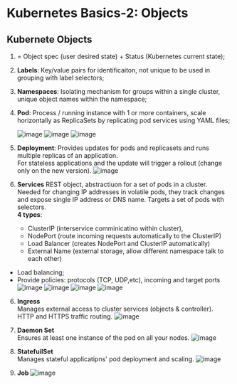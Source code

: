 # Kubernetes Basics-2: Objects

## Kubernete Objects
1. = Object spec (user desired state) + Status (Kubernetes current state);
2. **Labels**: Key/value pairs for identificaiton, not unique to be used in grouping with label selectors;
3. **Namespaces**: Isolating mechanism for groups within a single cluster, unique object names within the namespace;
4. **Pod**: Process / running instance with 1 or more containers, scale horizontally as ReplicaSets by replicating pod services using YAML files;

   ![image](https://github.com/PsyDak-Meng/Online_Certificates/assets/105434864/6942537a-bd45-4fd1-9932-3d70471f5024)
   ![image](https://github.com/PsyDak-Meng/Online_Certificates/assets/105434864/6942537a-bd45-4fd1-9932-3d70471f5024)
     ![image](https://github.com/PsyDak-Meng/Online_Certificates/assets/105434864/5a0a9543-c407-4d52-a5d3-5fb440b0941a)
5. **Deployment**: Provides updates for pods and replicasets and runs multiple replicas of an application.<br>
For stateless applications and the update will trigger a rollout (change only on the new version).
![image](https://github.com/PsyDak-Meng/Online_Certificates/assets/105434864/f55d559c-a1a4-4b3e-b9a0-e13135791bd8)

6. **Services**
REST object, abstractiuon for a set of pods in a cluster. Needed for changing IP addresses in volatile pods, they track changes and expose single IP address or DNS name. Targets a set of pods with selectors.<br>
**4 types**:
   - ClusterIP (interservice comminicatino within cluster),
   - NodePort (route incoming requests automatically to the ClusterIP)
   - Load Balancer (creates NodePort and ClusterIP automatically)
   - External Name (external storage, allow different namespace talk to each other)
- Load balancing;
- Provide policies: protocols (TCP, UDP,etc), incoming and target ports
![image](https://github.com/PsyDak-Meng/Online_Certificates/assets/105434864/05f4142b-9653-47d8-8fc5-5f2be8ca12ca)
![image](https://github.com/PsyDak-Meng/Online_Certificates/assets/105434864/65ce72a2-37e9-41c3-acaa-6c34a36645fa)
![image](https://github.com/PsyDak-Meng/Online_Certificates/assets/105434864/7e3298c0-6755-4c53-9efe-da1d0e6574d2)
![image](https://github.com/PsyDak-Meng/Online_Certificates/assets/105434864/d78c0077-0b0a-4bd2-9fa7-019621408503)

6. **Ingress** <br>
Manages external access to cluster services (objects & controller). HTTP and HTTPS traffic routing.
![image](https://github.com/PsyDak-Meng/Online_Certificates/assets/105434864/3d45b53d-5c6d-4967-8385-b1c26ab61c68)

8. **Daemon Set**<br>
Ensures at least one instance of the pod on all your nodes.
![image](https://github.com/PsyDak-Meng/Online_Certificates/assets/105434864/d7c349de-3c9c-43a1-a7ac-07ae36e4834c)

9. **StatefuilSet**<br>
Manages stateful applicatipns' pod deployment and scaling.
![image](https://github.com/PsyDak-Meng/Online_Certificates/assets/105434864/c5d048c8-7588-4902-bfc1-f5452121ca31)

10. **Job**
![image](https://github.com/PsyDak-Meng/Online_Certificates/assets/105434864/5c51c946-73a8-4447-bfbb-edbd0193ea87)
